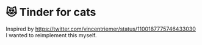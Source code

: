 # 😻 Tinder for cats

Inspired by https://twitter.com/vincentriemer/status/1100187775746433030 I wanted to reimplement this myself.
